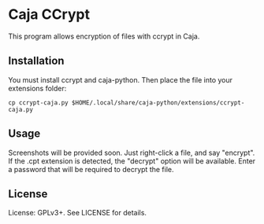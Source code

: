 Caja CCrypt
===========
This program allows encryption of files with ccrypt in Caja. 

Installation
------------
You must install ccrypt and caja-python. Then place the file into your extensions folder:

    cp ccrypt-caja.py $HOME/.local/share/caja-python/extensions/ccrypt-caja.py

Usage
-----
Screenshots will be provided soon. Just right-click a file, and say "encrypt". If the .cpt extension is detected, the "decrypt" option will be available. Enter a password that will be required to decrypt the file.

License
-------
License: GPLv3+. See LICENSE for details.
